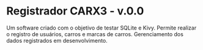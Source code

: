 # Registrador CARX3 - v.0.0

Um software criado com o objetivo de testar SQLite e Kivy. Permite realizar o registro de usuários, carros e marcas de carros. Gerenciamento dos dados registrados em desenvolvimento.
